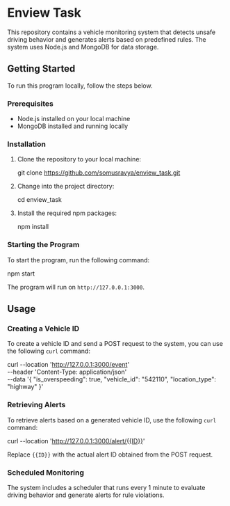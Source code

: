 
# Enview Task

This repository contains a vehicle monitoring system that detects unsafe driving behavior and generates alerts based on predefined rules. The system uses Node.js and MongoDB for data storage.

## Getting Started

To run this program locally, follow the steps below.

### Prerequisites

- Node.js installed on your local machine
- MongoDB installed and running locally

### Installation

1. Clone the repository to your local machine:

   git clone https://github.com/somusravya/enview_task.git


2. Change into the project directory:

   
   cd enview_task
 

3. Install the required npm packages:

   
   npm install
   

### Starting the Program

To start the program, run the following command:


npm start


The program will run on `http://127.0.0.1:3000`.

## Usage

### Creating a Vehicle ID

To create a vehicle ID and send a POST request to the system, you can use the following `curl` command:


curl --location 'http://127.0.0.1:3000/event' \
--header 'Content-Type: application/json' \
--data '{
  "is_overspeeding": true,
  "vehicle_id": "542110",
  "location_type": "highway"
}'


### Retrieving Alerts

To retrieve alerts based on a generated vehicle ID, use the following `curl` command:


curl --location 'http://127.0.0.1:3000/alert/{{ID}}'


Replace `{{ID}}` with the actual alert ID obtained from the POST request.

### Scheduled Monitoring

The system includes a scheduler that runs every 1 minute to evaluate driving behavior and generate alerts for rule violations.

